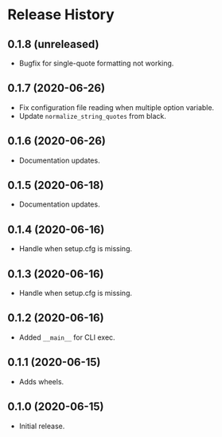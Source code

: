 Release History
===============

0.1.8 (unreleased)
------------------

- Bugfix for single-quote formatting not working.


0.1.7 (2020-06-26)
------------------

- Fix configuration file reading when multiple option variable.
- Update ``normalize_string_quotes`` from black.


0.1.6 (2020-06-26)
------------------

- Documentation updates.


0.1.5 (2020-06-18)
------------------

- Documentation updates.


0.1.4 (2020-06-16)
------------------

- Handle when setup.cfg is missing.


0.1.3 (2020-06-16)
------------------

- Handle when setup.cfg is missing.


0.1.2 (2020-06-16)
------------------

- Added `__main__` for CLI exec.


0.1.1 (2020-06-15)
------------------

- Adds wheels.


0.1.0 (2020-06-15)
------------------

-   Initial release.
